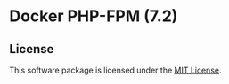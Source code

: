 # Docker PHP-FPM (7.2)

## License

This software package is licensed under the [MIT License](https://opensource.org/licenses/MIT).

